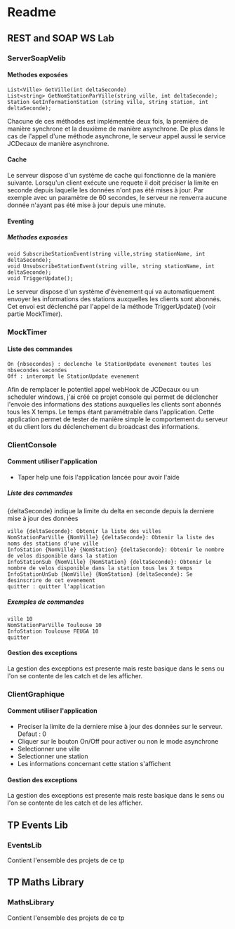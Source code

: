 # Readme
## REST and SOAP WS Lab
### ServerSoapVelib
#### Methodes exposées
    List<Ville> GetVille(int deltaSeconde)
    List<string> GetNomStationParVille(string ville, int deltaSeconde);
    Station GetInformationStation (string ville, string station, int deltaSeconde);
Chacune de ces méthodes est implémentée deux fois, la première de manière synchrone et la deuxième de manière asynchrone. De plus dans le cas de l'appel d'une méthode asynchrone, le serveur appel aussi le service JCDecaux de manière asynchrone. 
#### Cache
Le serveur dispose d'un système de cache qui fonctionne de la manière suivante. Lorsqu'un client exécute une requete il doit préciser la limite en seconde depuis laquelle les données n'ont pas été mises à jour. Par exemple avec un paramètre de 60 secondes, le serveur ne renverra aucune donnée n'ayant pas été mise à jour depuis une minute.  
#### Eventing
##### Methodes exposées
    void SubscribeStationEvent(string ville,string stationName, int deltaSeconde);
    void UnsubscribeStationEvent(string ville, string stationName, int deltaSeconde);
    void TriggerUpdate();
Le serveur dispose d'un système d'évènement qui va automatiquement envoyer les informations des stations auxquelles les clients sont abonnés. Cet envoi est déclenché par l'appel de la méthode TriggerUpdate() (voir partie MockTimer).
### MockTimer
#### Liste des commandes
    On {nbsecondes} : declenche le StationUpdate evenement toutes les nbsecondes secondes
    Off : interompt le StationUpdate evenement

Afin de remplacer le potentiel appel webHook de JCDecaux ou un scheduler windows, j'ai créé ce projet console qui permet de déclencher l'envoie des informations des stations auxquelles les clients sont abonnés tous les X temps. Le temps étant paramétrable dans l'application. Cette application permet de tester de manière simple le comportement du serveur et du client lors du déclenchement du broadcast des informations.
### ClientConsole
#### Comment utiliser l'application
  - Taper help une fois l'application lancée pour avoir l'aide
##### Liste des commandes
{deltaSeconde} indique la limite du delta en seconde depuis la derniere mise à jour des données

    ville {deltaSeconde}: Obtenir la liste des villes
    NomStationParVille {NomVille} {deltaSeconde}: Obtenir la liste des noms des stations d'une ville
    InfoStation {NomVille} {NomStation} {deltaSeconde}: Obtenir le nombre de velos disponible dans la station
    InfoStationSub {NomVille} {NomStation} {deltaSeconde}: Obtenir le nombre de velos disponible dans la station tous les X temps
    InfoStationUnSub {NomVille} {NomStation} {deltaSeconde}: Se desinscrire de cet evenement
    quitter : quitter l'application
##### Exemples de commandes
    ville 10
    NomStationParVille Toulouse 10
    InfoStation Toulouse FEUGA 10
    quitter
#### Gestion des exceptions
La gestion des exceptions est presente mais reste basique dans le sens ou l'on se contente de les catch et de les afficher.
### ClientGraphique
#### Comment utiliser l'application
  - Preciser la limite de la derniere mise à jour des données sur le serveur. Defaut : 0
  - Cliquer sur le bouton On/Off pour activer ou non le mode asynchrone
  - Selectionner une ville
  - Selectionner une station
  - Les informations concernant cette station s'affichent
#### Gestion des exceptions
La gestion des exceptions est presente mais reste basique dans le sens ou l'on se contente de les catch et de les afficher.
## TP Events Lib
### EventsLib
Contient l'ensemble des projets de ce tp
## TP Maths Library
### MathsLibrary
Contient l'ensemble des projets de ce tp
